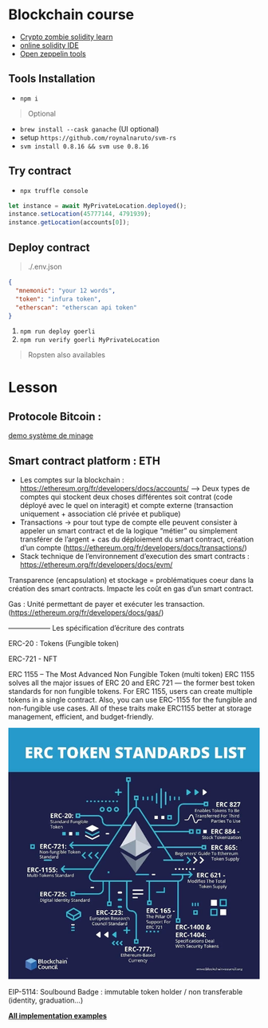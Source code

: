 # Blockchain course


- [Crypto zombie solidity learn](https://cryptozombies.io/)
- [online solidity IDE](https://remix.ethereum.org/)
- [Open zeppelin tools](https://docs.openzeppelin.com/)

## Tools Installation 

- `npm i`

> Optional
- `brew install --cask ganache` (UI optional)
- setup `https://github.com/roynalnaruto/svm-rs`
- `svm install 0.8.16 && svm use 0.8.16`


## Try contract

- `npx truffle console`
```js
let instance = await MyPrivateLocation.deployed();
instance.setLocation(45777144, 4791939);
instance.getLocation(accounts[0]);
```

## Deploy contract

> ./.env.json
```json
{
  "mnemonic": "your 12 words",
  "token": "infura token",
  "etherscan": "etherscan api token"
}

```

1. `npm run deploy goerli`
1. `npm run verify goerli MyPrivateLocation`

> Ropsten also availables

# Lesson 

## Protocole Bitcoin : 

[demo système de minage](https://andersbrownworth.com/blockchain/)

## Smart contract platform : ETH

- Les comptes sur la blockchain : https://ethereum.org/fr/developers/docs/accounts/ —> Deux types de comptes qui stockent deux choses différentes soit contrat (code déployé avec le quel on interagit) et compte externe (transaction uniquement + association clé privée et publique)
- Transactions -> pour tout type de compte elle peuvent consister à appeler un smart contract et de la logique “métier” ou simplement transférer de l’argent + cas du déploiement du smart contract, création d’un compte (https://ethereum.org/fr/developers/docs/transactions/)
- Stack technique de l’environnement d’execution des smart contracts : https://ethereum.org/fr/developers/docs/evm/


Transparence (encapsulation) et stockage = problématiques coeur dans la création des smart contracts. Impacte les coût en gas d’un smart contract.

Gas : Unité permettant de payer et exécuter les transaction. (https://ethereum.org/fr/developers/docs/gas/)

——————
Les spécification d’écriture des contrats

ERC-20 :  Tokens (Fungible token)

ERC-721 - NFT

ERC 1155 – The Most Advanced Non Fungible Token (multi token)
ERC 1155 solves all the major issues of ERC 20 and ERC 721 — the former best token standards for non fungible tokens. For ERC 1155, users can create multiple tokens in a single contract. Also, you can use ERC-1155 for the fungible and non-fungible use cases. All of these traits make ERC1155 better at storage management, efficient, and budget-friendly.


![erc-list](doc/erc-list.jpeg)

EIP-5114: Soulbound Badge :  immutable token holder / non transferable (identity, graduation…)

[**All implementation examples**](https://github.com/OpenZeppelin/openzeppelin-contracts/tree/master/contracts)
